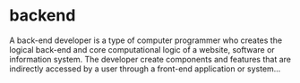 # backend
A back-end developer is a type of computer programmer who creates the logical back-end and core computational logic of a website, software or information system. The developer create components and features that are indirectly accessed by a user through a front-end application or system...
